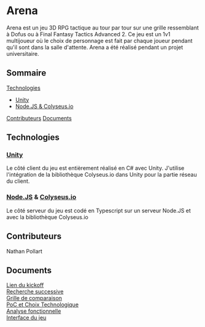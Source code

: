 # Arena
<!-- TODO Refaire la description -->
Arena est un jeu 3D RPG tactique au tour par tour sur une grille ressemblant à Dofus ou à Final Fantasy Tactics Advanced 2. Ce jeu est un 1v1 multijoueur où le choix de personnage est fait par chaque joueur pendant qu'il sont dans la salle d'attente.
Arena a été réalisé pendant un projet universitaire.

## Sommaire

[Technologies](#technologies)
  - [Unity](#unity)
  - [Node.JS & Colyseus.io](#nodejs--colyseusio)

[Contributeurs](#contributeurs)
[Documents](#documents)
  
## Technologies
 
### [Unity](https://unity.com/fr)
Le côté client du jeu est entièrement réalisé en C# avec Unity.
J'utilise l'intégration de la bibliothèque Colyseus.io dans Unity pour la partie réseau du client.

### [Node.JS](https://nodejs.org/en/) & [Colyseus.io](https://www.colyseus.io)
Le côté serveur du jeu est codé en Typescript sur un serveur Node.JS et avec la bibliothèque Colyseus.io

## Contributeurs

Nathan Pollart

## Documents

[Lien du kickoff](https://docs.google.com/document/d/1K1FEzvJUoQ6R9rUO8DhuwYTyUVGavJOlEyzKUCjozKA/edit?usp=sharing) <br>
[Recherche successive](https://docs.google.com/presentation/d/1n0b3ZrdcOtQRtNxdDvTAn4c95QA1Z4b1GmOAGdEjS-0/edit?usp=sharing) <br>
[Grille de comparaison](https://docs.google.com/presentation/d/1W4HzrMWQYBOEFAWyfxzaN91jq76qxQIah94IqEMMRcU/edit?usp=sharing) <br>
[PoC et Choix Technologique](https://docs.google.com/document/d/1RSbUWO-3nxwOY8v7Ib3KBwy9X78UOLIqsmDdrv_AJpw/edit?usp=sharing) <br>
[Analyse fonctionnelle](https://docs.google.com/presentation/d/10nJ6xA8wRQYOcM3aQ0UNCYcm3i9Az7yEq0GoS1yHl1Y/edit?usp=sharing) <br>
[Interface du jeu](https://www.figma.com/file/9f5ghyoX050ObGUY1HxGRr/ProjetSp%C3%A9?node-id=0%3A1) <br>


